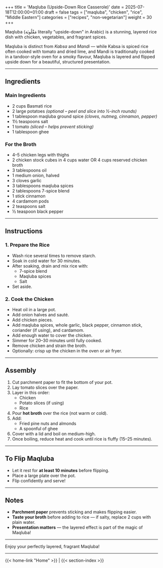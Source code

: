 +++
title = 'Maqluba (Upside-Down Rice Casserole)'
date = 2025-07-18T12:00:00+01:00
draft = false
tags = ["maqluba", "chicken", "rice", "Middle Eastern"]
categories = ["recipes", "non-vegetarian"]
weight = 30
+++

Maqluba (مَقْلُوبَة literally "upside-down" in Arabic) is a stunning, layered rice dish with chicken, vegetables, and fragrant spices. 

Maqluba is distinct from *Kabsa* and *Mandi* — while Kabsa is spiced rice often cooked with tomato and dried lime, and Mandi is traditionally cooked in a tandoor-style oven for a smoky flavour, Maqluba is layered and flipped upside down for a beautiful, structured presentation.

---

## Ingredients

### Main Ingredients
- 2 cups Basmati rice  
- 2 large potatoes *(optional – peel and slice into ½-inch rounds)*  
- 1 tablespoon maqluba ground spice *(cloves, nutmeg, cinnamon, pepper)*  
- 1½ teaspoons salt  
- 1 tomato *(sliced – helps prevent sticking)*  
- 1 tablespoon ghee

### For the Broth
- 4–5 chicken legs with thighs
- 2 chicken stock cubes in 4 cups water OR 4 cups reserved chicken broth    
- 3 tablespoons oil  
- 1 medium onion, halved  
- 3 cloves garlic  
- 3 tablespoons maqluba spices  
- 2 tablespoons 7-spice blend  
- 1 stick cinnamon  
- 4 cardamom pods  
- 2 teaspoons salt  
- ½ teaspoon black pepper  

---

## Instructions

### 1. Prepare the Rice
- Wash rice several times to remove starch.  
- Soak in cold water for 30 minutes.  
- After soaking, drain and mix rice with:
  - 7-spice blend  
  - Maqluba spices  
  - Salt  
- Set aside.

### 2. Cook the Chicken
- Heat oil in a large pot.  
- Add onion halves and sauté.  
- Add chicken pieces.  
- Add maqluba spices, whole garlic, black pepper, cinnamon stick, coriander (if using), and cardamom.  
- Add enough water to cover the chicken.  
- Simmer for 20–30 minutes until fully cooked.  
- Remove chicken and strain the broth.  
- Optionally: crisp up the chicken in the oven or air fryer.

---

## Assembly

1. Cut parchment paper to fit the bottom of your pot.  
2. Lay tomato slices over the paper.  
3. Layer in this order:
   - Chicken  
   - Potato slices (if using)  
   - Rice  
4. Pour **hot broth** over the rice (not warm or cold).  
5. Add:
   - Fried pine nuts and almonds  
   - A spoonful of ghee  
6. Cover with a lid and boil on medium-high.  
7. Once boiling, reduce heat and cook until rice is fluffy (15–25 minutes).  

---

## To Flip Maqluba

- Let it rest for **at least 10 minutes** before flipping.  
- Place a large plate over the pot.  
- Flip confidently and serve!

---

## Notes

- **Parchment paper** prevents sticking and makes flipping easier.  
- **Taste your broth** before adding to rice — if salty, replace 2 cups with plain water.  
- **Presentation matters** — the layered effect is part of the magic of Maqluba!

---

Enjoy your perfectly layered, fragrant Maqluba!

---
{{< home-link "Home" >}} | {{< section-index >}}